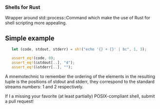 ### Shells for Rust

Wrapper around std::process::Command which make the use of Rust for shell scripting more
appealing.

## Simple example

```rust
   let (code, stdout, stderr) = sh!("echo '{} + {}' | bc", 1, 3);

   assert_eq!(code, 0);
   assert_eq!(&stdout[..], "4");
   assert_eq!(&stderr[..], "");
```

A mnemotechnic to remember the ordering of the elements in the resulting tuple is the positions
of stdout and stderr, they correspond to the standard streams numbers: 1 and 2 respectively.

If I a missing your favorite (at least partially) POSIX-compliant shell, submit a pull request!

